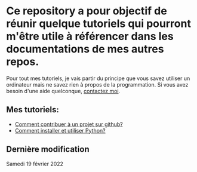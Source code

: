 # Ce repository a pour objectif de réunir quelque tutoriels qui pourront m'être utile à référencer dans les documentations de mes autres repos.

Pour tout mes tutoriels, je vais partir du principe que vous savez utiliser un ordinateur mais ne savez rien à propos de la programmation. Si vous avez besoin d'une aide quelconque, [contactez moi](https://github.com/reza0310).

## Mes tutoriels:
- [Comment contribuer à un projet sur github?](https://github.com/reza0310/Tutorials/blob/contribute/README.fr.md)
- [Comment installer et utiliser Python?](https://github.com/reza0310/Tutorials/blob/python/README.fr.md)

## Dernière modification
Samedi 19 février 2022

